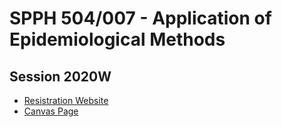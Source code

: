# SPPH 504/007 - Application of Epidemiological Methods

## Session 2020W

- [Resistration Website](https://courses.students.ubc.ca/cs/courseschedule?pname=subjarea&tname=subj-course&dept=SPPH&course=504)
- [Canvas Page](https://canvas.ubc.ca/courses/56252)
